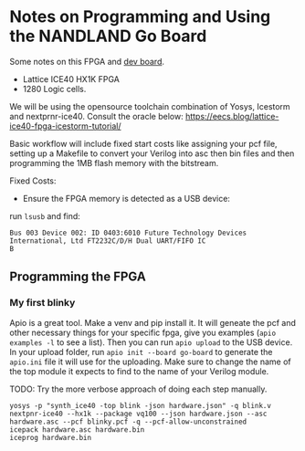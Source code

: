 # Notes on Programming and Using the NANDLAND Go Board

Some notes on this FPGA and [dev board](https://nandland.com/the-go-board/).

  - Lattice ICE40 HX1K FPGA
  - 1280 Logic cells.

We will be using the opensource toolchain combination of Yosys, Icestorm and nextprnr-ice40.
Consult the oracle below:
https://eecs.blog/lattice-ice40-fpga-icestorm-tutorial/

Basic workflow will include fixed start costs like assigning your pcf file, setting up a Makefile to convert your Verilog into asc then bin files and then programming the 1MB flash memory with the bitstream.

Fixed Costs:
  - Ensure the FPGA memory is detected as a USB device:

  run `lsusb` and find:
  ```
  Bus 003 Device 002: ID 0403:6010 Future Technology Devices International, Ltd FT2232C/D/H Dual UART/FIFO IC
B
```

## Programming the FPGA

### My first blinky
Apio is a great tool. Make a venv and pip install it.
It will geneate the pcf and other necessary things for your specific fpga, give you examples (`apio examples -l` to see a list).
Then you can run `apio upload` to the USB device.
In your upload folder, run `apio init --board go-board` to generate the `apio.ini` file it will use for the uploading.
Make sure to change the name of the top module it expects to find to the name of your Verilog module.

TODO: Try the more verbose approach of doing each step manually.
```
yosys -p "synth_ice40 -top blink -json hardware.json" -q blink.v
nextpnr-ice40 --hx1k --package vq100 --json hardware.json --asc hardware.asc --pcf blinky.pcf -q --pcf-allow-unconstrained
icepack hardware.asc hardware.bin
iceprog hardware.bin
```
